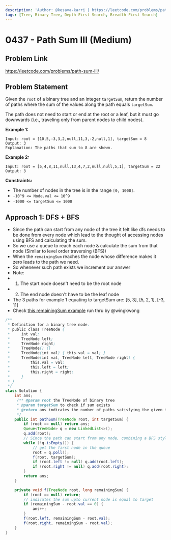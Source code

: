 ```yaml
---
description: 'Author: @kesava-karri | https://leetcode.com/problems/path-sum-iii/'
tags: [Tree, Binary Tree, Depth-First Search, Breadth-First Search]
---
```


# 0437 - Path Sum III (Medium)

## Problem Link

https://leetcode.com/problems/path-sum-iii/

## Problem Statement

Given the `root` of a binary tree and an integer `targetSum`, return the number of paths where the sum of the values along the path equals `targetSum`.

The path does not need to start or end at the root or a leaf, but it must go downwards (i.e., traveling only from parent nodes to child nodes).

**Example 1:**

```
Input: root = [10,5,-3,3,2,null,11,3,-2,null,1], targetSum = 8
Output: 3
Explanation: The paths that sum to 8 are shown.
```

**Example 2:**

```
Input: root = [5,4,8,11,null,13,4,7,2,null,null,5,1], targetSum = 22
Output: 3
```

**Constraints:**

- The number of nodes in the tree is in the range `[0, 1000]`.
- `-10^9 <= Node.val <= 10^9`
- `-1000 <= targetSum <= 1000`

## Approach 1: DFS + BFS

* Since the path can start from any node of the tree it felt like dfs needs to be done from every node 
  which lead to the thought of accessing nodes using BFS and calculating the sum.
* So we use a queue to reach each node & calculate the sum from that node (Similar to level order traversing (BFS))
* When the `remainingSum` reaches the node whose difference makes it zero leads to the path we need.
* So whenever such path exists we increment our answer
* Note:
* 1. The start node doesn't need to be the root node
* 2. The end node doesn't have to be the leaf node
* The 3 paths for example 1 equating to targetSum are: [5, 3], [5, 2, 1], [-3, 11]
* Check [this remainingSum example](https://leetcode.com/problems/path-sum-ii/solutions/2615948/leetcode-the-hard-way-explained-line-by-line/remainingSum) run thru by @wingkwong

<Tabs>
<TabItem value="java" label="Java">
<SolutionAuthor name="@kesava-karri"/>

```java
/**
 * Definition for a binary tree node.
 * public class TreeNode {
 *     int val;
 *     TreeNode left;
 *     TreeNode right;
 *     TreeNode() {}
 *     TreeNode(int val) { this.val = val; }
 *     TreeNode(int val, TreeNode left, TreeNode right) {
 *         this.val = val;
 *         this.left = left;
 *         this.right = right;
 *     }
 * }
 */
class Solution {
    int ans;
     /** @param root the TreeNode of binary tree
     * @param targetSum to check if sum exists
     * @return ans indicates the number of paths satisfying the given targetSum
     */
    public int pathSum(TreeNode root, int targetSum) {
        if (root == null) return ans;
        Queue<TreeNode> q = new LinkedList<>();
        q.add(root);
        // Since the path can start from any node, combining a BFS style approach w DFS
        while (!q.isEmpty()) {
            // get the first node in the queue
            root = q.poll();
            f(root, targetSum);
            if (root.left != null) q.add(root.left);
            if (root.right != null) q.add(root.right);
        }
        return ans;
    }

    private void f(TreeNode root, long remainingSum) {
        if (root == null) return;
        // indicates the sum upto current node is equal to target
        if (remainingSum - root.val == 0) {
            ans++;
        }
        f(root.left, remainingSum - root.val);
        f(root.right, remainingSum - root.val);
    }
}
```

</TabItem>
</Tabs>
